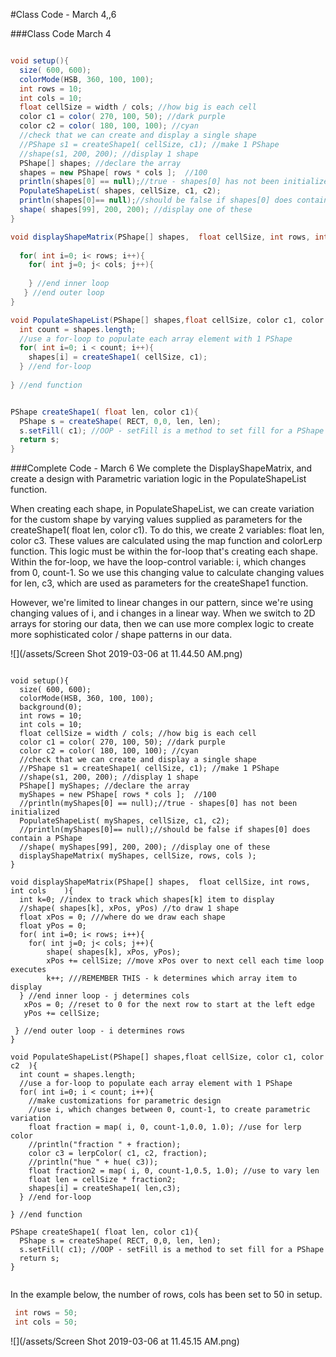 #Class Code - March 4,,6


###Class Code March 4
```java

void setup(){
  size( 600, 600);
  colorMode(HSB, 360, 100, 100);
  int rows = 10;
  int cols = 10;
  float cellSize = width / cols; //how big is each cell
  color c1 = color( 270, 100, 50); //dark purple
  color c2 = color( 180, 100, 100); //cyan
  //check that we can create and display a single shape
  //PShape s1 = createShape1( cellSize, c1); //make 1 PShape
  //shape(s1, 200, 200); //display 1 shape
  PShape[] shapes; //declare the array
  shapes = new PShape[ rows * cols ];  //100 
  println(shapes[0] == null);//true - shapes[0] has not been initialized
  PopulateShapeList( shapes, cellSize, c1, c2);
  println(shapes[0]== null);//should be false if shapes[0] does contain a PShape
  shape( shapes[99], 200, 200); //display one of these
}

void displayShapeMatrix(PShape[] shapes,  float cellSize, int rows, int cols    ){
  
  for( int i=0; i< rows; i++){
    for( int j=0; j< cols; j++){
    
    } //end inner loop
   } //end outer loop
}

void PopulateShapeList(PShape[] shapes,float cellSize, color c1, color c2  ){
  int count = shapes.length;
  //use a for-loop to populate each array element with 1 PShape
  for( int i=0; i < count; i++){
    shapes[i] = createShape1( cellSize, c1);
  } //end for-loop
  
} //end function


PShape createShape1( float len, color c1){
  PShape s = createShape( RECT, 0,0, len, len);
  s.setFill( c1); //OOP - setFill is a method to set fill for a PShape
  return s;
}
```
###Complete Code - March 6
We complete the DisplayShapeMatrix, and create a design with Parametric variation logic in the PopulateShapeList function.

When creating each shape, in PopulateShapeList, we can create variation for the custom shape by varying values supplied as parameters for the createShape1( float len, color c1).   To do this, we create 2 variables: float len, color c3.  These values are calculated using the map function and colorLerp function.  This logic must be within the for-loop that's creating each shape.  Within the for-loop, we have the loop-control variable:  i, which changes from 0, count-1.  So we use this changing value to calculate changing values for len, c3, which are used as parameters for the createShape1 function.

However, we're limited to linear changes in our pattern, since we're using changing values of i, and i changes in a linear way.  When we switch to 2D arrays for storing our data, then we can use more complex logic to create more sophisticated color / shape patterns in our data.

![](/assets/Screen Shot 2019-03-06 at 11.44.50 AM.png)
```

void setup(){
  size( 600, 600);
  colorMode(HSB, 360, 100, 100);
  background(0);
  int rows = 10;
  int cols = 10;
  float cellSize = width / cols; //how big is each cell
  color c1 = color( 270, 100, 50); //dark purple
  color c2 = color( 180, 100, 100); //cyan
  //check that we can create and display a single shape
  //PShape s1 = createShape1( cellSize, c1); //make 1 PShape
  //shape(s1, 200, 200); //display 1 shape
  PShape[] myShapes; //declare the array
  myShapes = new PShape[ rows * cols ];  //100 
  //println(myShapes[0] == null);//true - shapes[0] has not been initialized
  PopulateShapeList( myShapes, cellSize, c1, c2);
  //println(myShapes[0]== null);//should be false if shapes[0] does contain a PShape
  //shape( myShapes[99], 200, 200); //display one of these
  displayShapeMatrix( myShapes, cellSize, rows, cols );
}

void displayShapeMatrix(PShape[] shapes,  float cellSize, int rows, int cols    ){
  int k=0; //index to track which shapes[k] item to display
  //shape( shapes[k], xPos, yPos) //to draw 1 shape
  float xPos = 0; ///where do we draw each shape
  float yPos = 0;
  for( int i=0; i< rows; i++){
    for( int j=0; j< cols; j++){
        shape( shapes[k], xPos, yPos);
        xPos += cellSize; //move xPos over to next cell each time loop executes
        k++; ///REMEMBER THIS - k determines which array item to display
  } //end inner loop - j determines cols
   xPos = 0; //reset to 0 for the next row to start at the left edge
   yPos += cellSize;
  
 } //end outer loop - i determines rows
}

void PopulateShapeList(PShape[] shapes,float cellSize, color c1, color c2  ){
  int count = shapes.length;
  //use a for-loop to populate each array element with 1 PShape
  for( int i=0; i < count; i++){
    //make customizations for parametric design 
    //use i, which changes between 0, count-1, to create parametric variation
    float fraction = map( i, 0, count-1,0.0, 1.0); //use for lerp color
    //println("fraction " + fraction);
    color c3 = lerpColor( c1, c2, fraction);
    //println("hue " + hue( c3));
    float fraction2 = map( i, 0, count-1,0.5, 1.0); //use to vary len
    float len = cellSize * fraction2;
    shapes[i] = createShape1( len,c3);
  } //end for-loop
  
} //end function

PShape createShape1( float len, color c1){
  PShape s = createShape( RECT, 0,0, len, len);
  s.setFill( c1); //OOP - setFill is a method to set fill for a PShape
  return s;
}


```
In the example below, the number of rows, cols has been set to 50 in setup.


```java
 int rows = 50;
 int cols = 50;
```


![](/assets/Screen Shot 2019-03-06 at 11.45.15 AM.png)